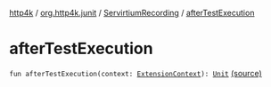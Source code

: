 [http4k](../../index.md) / [org.http4k.junit](../index.md) / [ServirtiumRecording](index.md) / [afterTestExecution](./after-test-execution.md)

# afterTestExecution

`fun afterTestExecution(context: `[`ExtensionContext`](https://junit.org/junit5/docs/5.6.0/api/org/junit/jupiter/api/extension/ExtensionContext.html)`): `[`Unit`](https://kotlinlang.org/api/latest/jvm/stdlib/kotlin/-unit/index.html) [(source)](https://github.com/http4k/http4k/blob/master/http4k-testing-servirtium/src/main/kotlin/org/http4k/junit/junitExtensions.kt#L55)
